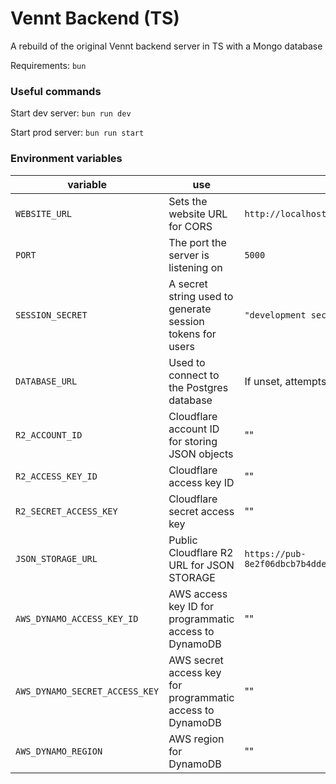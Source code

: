 # Vennt Backend (TS)

A rebuild of the original Vennt backend server in TS with a Mongo database

Requirements:
`bun`

### Useful commands

Start dev server:
`bun run dev`

Start prod server:
`bun run start`

### Environment variables

| variable                       | use                                                       | default                                               |
| ------------------------------ | --------------------------------------------------------- | ----------------------------------------------------- |
| `WEBSITE_URL`                  | Sets the website URL for CORS                             | `http://localhost:8080`                               |
| `PORT`                         | The port the server is listening on                       | `5000`                                                |
| `SESSION_SECRET`               | A secret string used to generate session tokens for users | `"development secret"`                                |
| `DATABASE_URL`                 | Used to connect to the Postgres database                  | If unset, attempts to join a local DB                 |
| `R2_ACCOUNT_ID`                | Cloudflare account ID for storing JSON objects            | ""                                                    |
| `R2_ACCESS_KEY_ID`             | Cloudflare access key ID                                  | ""                                                    |
| `R2_SECRET_ACCESS_KEY`         | Cloudflare secret access key                              | ""                                                    |
| `JSON_STORAGE_URL`             | Public Cloudflare R2 URL for JSON STORAGE                 | `https://pub-8e2f06dbcb7b4dde8553a52dd656dbee.r2.dev` |
| `AWS_DYNAMO_ACCESS_KEY_ID`     | AWS access key ID for programmatic access to DynamoDB     | ""                                                    |
| `AWS_DYNAMO_SECRET_ACCESS_KEY` | AWS secret access key for programmatic access to DynamoDB | ""                                                    |
| `AWS_DYNAMO_REGION`            | AWS region for DynamoDB                                   | ""                                                    |
